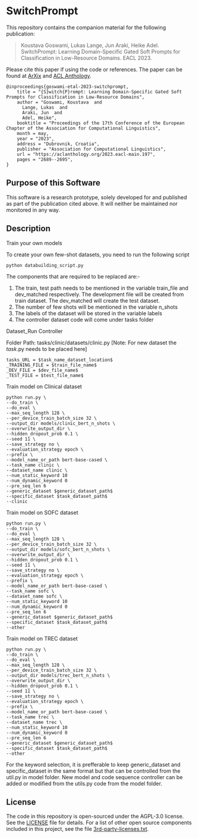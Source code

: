 <!---

    Copyright (c) 2022 Robert Bosch GmbH and its subsidiaries.

-->

# SwitchPrompt

This repository contains the companion material for the following publication:

> Koustava Goswami, Lukas Lange, Jun Araki, Heike Adel. SwitchPrompt: Learning Domain-Specific Gated Soft Prompts for Classification in Low-Resource Domains. EACL 2023.

Please cite this paper if using the code or references. The paper can be found at [ArXix](https://arxiv.org/abs/2302.06868) and [ACL Anthology](https://aclanthology.org/2023.eacl-main.197/).

```
@inproceedings{goswami-etal-2023-switchprompt,
    title = "{S}witch{P}rompt: Learning Domain-Specific Gated Soft Prompts for Classification in Low-Resource Domains",
    author = "Goswami, Koustava  and
      Lange, Lukas  and
      Araki, Jun  and
      Adel, Heike",
    booktitle = "Proceedings of the 17th Conference of the European Chapter of the Association for Computational Linguistics",
    month = may,
    year = "2023",
    address = "Dubrovnik, Croatia",
    publisher = "Association for Computational Linguistics",
    url = "https://aclanthology.org/2023.eacl-main.197",
    pages = "2689--2695",
}
```

## Purpose of this Software

This software is a research prototype, solely developed for and published as
part of the publication cited above. It will neither be maintained nor monitored in any way.

## Description

Train your own models

To create your own few-shot datasets, you need to run the following script 
```
python databuilding_script.py
```

The components that are required to be replaced are:-

1. The train, test path needs to be mentioned in the variable train_file and dev_matched respectively. The development file will be created from train dataset. The dev_matched will create the test dataset.
2. The number of few shots will be mentioned in the variable n_shots
3. The labels of the dataset will be stored in the variable labels
4. The controller dataset code will come under tasks folder


Dataset_Run Controller

Folder Path: tasks/clinic/datasets/clinic.py [Note: For new dataset the $task$.py needs to be placed here]
```
tasks_URL = $task_name_dataset_location$
_TRAINING_FILE = $train_file_name$
_DEV_FILE = $dev_file_name$
_TEST_FILE = $test_file_name$
```

Train model on Clinical dataset

```
python run.py \
--do_train \
--do_eval \
--max_seq_length 128 \
--per_device_train_batch_size 32 \
--output_dir models/clinic_bert_n_shots \
--overwrite_output_dir \
--hidden_dropout_prob 0.1 \
--seed 11 \
--save_strategy no \
--evaluation_strategy epoch \
--prefix \
--model_name_or_path bert-base-cased \
--task_name clinic \
--dataset_name clinic \
--num_static_keyword 10
--num_dynamic_keyword 0
--pre_seq_len 6
--generic_dataset $generic_dataset_path$
--specific_dataset $task_dataset_path$
--clinic
```

Train model on SOFC dataset
```
python run.py \
--do_train \
--do_eval \
--max_seq_length 128 \
--per_device_train_batch_size 32 \
--output_dir models/sofc_bert_n_shots \
--overwrite_output_dir \
--hidden_dropout_prob 0.1 \
--seed 11 \
--save_strategy no \
--evaluation_strategy epoch \
--prefix \
--model_name_or_path bert-base-cased \
--task_name sofc \
--dataset_name sofc \
--num_static_keyword 10
--num_dynamic_keyword 0
--pre_seq_len 6
--generic_dataset $generic_dataset_path$
--specific_dataset $task_dataset_path$
--other
```

Train model on TREC dataset
```
python run.py \
--do_train \
--do_eval \
--max_seq_length 128 \
--per_device_train_batch_size 32 \
--output_dir models/trec_bert_n_shots \
--overwrite_output_dir \
--hidden_dropout_prob 0.1 \
--seed 11 \
--save_strategy no \
--evaluation_strategy epoch \
--prefix \
--model_name_or_path bert-base-cased \
--task_name trec \
--dataset_name trec \
--num_static_keyword 10
--num_dynamic_keyword 0
--pre_seq_len 6
--generic_dataset $generic_dataset_path$
--specific_dataset $task_dataset_path$
--other
```

For the keyword selection, it is prefferable to keep generic_dataset and specific_dataset in the same format but that can be controlled from the util.py in model folder. New model and code sequence controller can be added or modified from the utils.py code from the model folder.




## License

The code in this repository is open-sourced under the AGPL-3.0 license. See the
[LICENSE](LICENSE.txt) file for details.
For a list of other open source components included in this project, see the
file [3rd-party-licenses.txt](3rd-party-licenses.txt).
